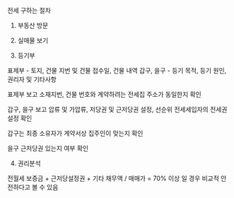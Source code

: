 전세 구하는 절차

1. 부동산 방문

2. 실매물 보기

3. 등기부

표제부 - 토지, 건물 지번 및 건물 접수일, 건물 내역
갑구, 을구 - 등기 목적, 등기 원인, 권리자 및 기타사항

표제부 보고 소재지번, 건물 번호와 계약하려는 전세집 주소가 동일한지 확인

갑구, 을구 보고 압류 및 가압류, 저당권 및 근저당권 설정, 선순위 전세세입자의 전세권설정 확인

갑구는 최종 소유자가 계약서상 집주인이 맞는지 확인

을구 근저당권 있는지 여부 확인

4. 권리분석

전월세 보증금 + 근저당설정권 + 기타 채무액 / 매매가 = 70% 이상 일 경우 비교적 안전하다고 볼 수 있음